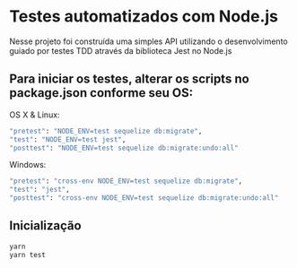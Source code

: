 # Testes automatizados com Node.js

Nesse projeto foi construída uma simples API utilizando o desenvolvimento guiado
por testes TDD através da biblioteca Jest no Node.js

## Para iniciar os testes, alterar os scripts no package.json conforme seu OS:

OS X & Linux:

```sh
"pretest": "NODE_ENV=test sequelize db:migrate",
"test": "NODE_ENV=test jest",
"posttest": "NODE_ENV=test sequelize db:migrate:undo:all"
```

Windows:

```sh
"pretest": "cross-env NODE_ENV=test sequelize db:migrate",
"test": "jest",
"posttest": "cross-env NODE_ENV=test sequelize db:migrate:undo:all"
```

## Inicialização

```sh
yarn
yarn test
```
